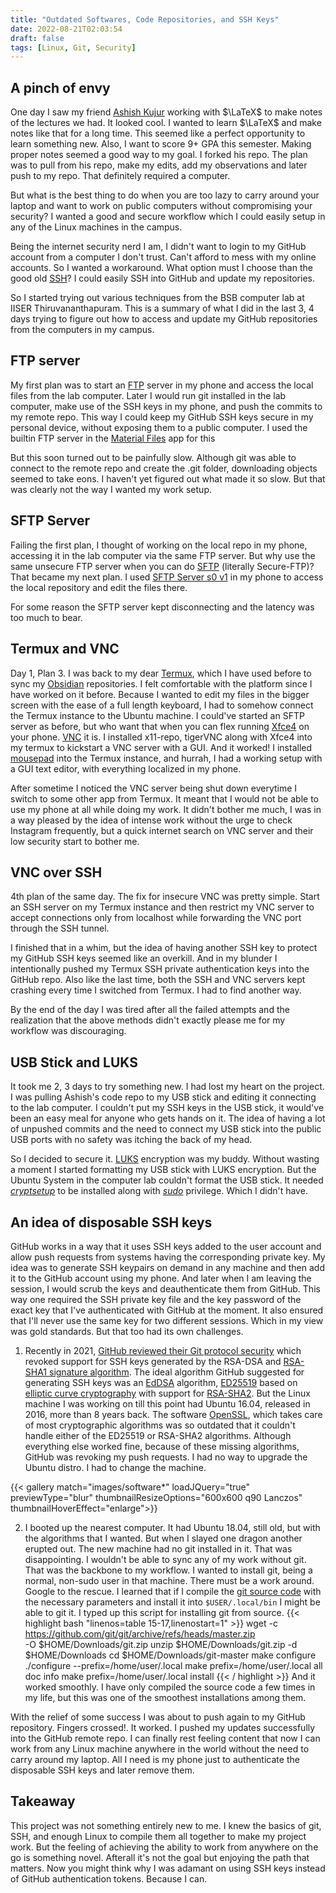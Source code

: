 ```yaml
---
title: "Outdated Softwares, Code Repositories, and SSH Keys"
date: 2022-08-21T02:03:54
draft: false
tags: [Linux, Git, Security]
---
```


## A pinch of envy
One day I saw my friend [Ashish Kujur](https://github.com/ashishKujur7) working with $\LaTeX$ to make notes of the lectures we had. It looked cool. I wanted to learn $\LaTeX$ and make notes like that for a long time. This seemed like a perfect opportunity to learn something new. Also, I want to score 9+ GPA this semester. Making proper notes seemed a good way to my goal. I forked his repo. The plan was to pull from his repo, make my edits, add my observations and later push to my repo. That definitely required a computer.

But what is the best thing to do when you are too lazy to carry around your laptop and want to work on public computers without compromising your security? I wanted a good and secure workflow which I could easily setup in any of the Linux machines in the campus.

Being the internet security nerd I am, I didn't want to login to my GitHub account from a computer I don't trust. Can't afford to mess with my online accounts. So I wanted a workaround. What option must I choose than the good old [SSH](https://en.wikipedia.org/wiki/Secure_Shell "An encrypted protocol which provides shell access to remote systems")? I could easily SSH into GitHub and update my repositories. 

So I started trying out various techniques from the BSB computer lab at IISER Thiruvananthapuram. This is a summary of what I did in the last 3, 4 days trying to figure out how to access and update my GitHub repositories from the computers in my campus.

## FTP server

My first plan was to start an [FTP](https://en.wikipedia.org/wiki/FTP_server "File Transfer Protocol") server in my phone and access the local files from the lab computer. Later I would run git installed in the lab computer, make use of the SSH keys in my phone, and push the commits to my remote repo. This way I could keep my GitHub SSH keys secure in my personal device, without exposing them to a public computer. I used the builtin FTP server in the [Material Files](https://play.google.com/store/apps/details?id=me.zhanghai.android.files&hl=en_IN&gl=US) app for this

But this soon turned out to be painfully slow. Although git was able to connect to the remote repo and create the .git folder, downloading objects seemed to take eons. I haven't yet figured out what made it so slow. But that was clearly not the way I wanted my work setup.


## SFTP Server

Failing the first plan, I thought of working on the local repo in my phone, accessing it in the lab computer via the same FTP server. But why use the same unsecure FTP server when you can do [SFTP](https://en.wikipedia.org/wiki/SSH_File_Transfer_Protocol "Secure File Transfer Protocol") (literally Secure-FTP)? That became my next plan. I used [SFTP Server s0 v1](https://play.google.com/store/apps/details?id=ch.becke.sftp_server__s0_v1&hl=en_IN&gl=US "A simple android app which configures and SFTP server") in my phone to access the local repository and edit the files there.

For some reason the SFTP server kept disconnecting and the latency was too much to bear.


## Termux and VNC

Day 1, Plan 3. I was back to my dear [Termux](https://termux.dev/en/ "An android app which emulates a basic Linux shell"), which I have used before to sync my [Obsidian](https://obsidian.md/ "A markdown notetaking app") repositories. I felt comfortable with the platform since I have worked on it before. Because I wanted to edit my files in the bigger screen with the ease of a full length keyboard, I had to somehow connect the Termux instance to the Ubuntu machine. I could've started an SFTP server as before, but who want that when you can flex running [Xfce4](https://www.xfce.org/ "A full blown desktop environment, basically GUI for the terminal") on your phone. [VNC](https://en.wikipedia.org/wiki/Virtual_Network_Computing "A desktop sharing protocol") it is. I installed x11-repo, tigerVNC along with Xfce4 into my termux to kickstart a VNC server with a GUI. And it worked! I installed [mousepad](https://docs.xfce.org/apps/mousepad/start "Default text editor for Xfce4 desktop") into the Termux instance, and hurrah, I had a working setup with a GUI text editor, with everything localized in my phone.

After sometime I noticed the VNC server being shut down everytime I switch to some other app from Termux. It meant that I would not be able to use my phone at all while doing my work. It didn't bother me much, I was in a way pleased by the idea of intense work without the urge to check Instagram frequently, but a quick internet search on VNC server and their low security start to bother me.


## VNC over SSH

4th plan of the same day. The fix for insecure VNC was pretty simple. Start an SSH server on my Termux instance and then restrict my VNC server to accept connections only from localhost while forwarding the VNC port through the SSH tunnel. 

I finished that in a whim, but the idea of having another SSH key to protect my GitHub SSH keys seemed like an overkill. And in my blunder I intentionally pushed my Termux SSH private authentication keys into the GitHub repo. Also like the last time, both the SSH and VNC servers kept crashing every time I switched from Termux. I had to find another way. 
    
By the end of the day I was tired after all the failed attempts and the realization that the above methods didn't exactly please me for my workflow was discouraging. 


## USB Stick and LUKS
It took me 2, 3 days to try something new. I had lost my heart on the project. I was pulling Ashish's code repo to my USB stick and editing it connecting to the lab computer. I couldn't put my SSH keys in the USB stick, it would've been an easy meal for anyone who gets hands on it. The idea of having a lot of unpushed commits and the need to connect my USB stick into the public USB ports with no safety was itching the back of my head.

So I decided to secure it. [LUKS](https://en.wikipedia.org/wiki/Linux_Unified_Key_Setup "A Linux disk encription software") encryption was my buddy. Without wasting a moment I started formatting my USB stick with LUKS encryption. But the Ubuntu System in the computer lab couldn't format the USB stick. It needed [_cryptsetup_](https://Linux.die.net/man/8/cryptsetup "Linux programme which takes care of LUKS encryption") to be installed along with [_sudo_](https://en.wikipedia.org/wiki/Sudo "The wet dream of every Linux haxxer") privilege. Which I didn't have.


## An idea of disposable SSH keys

GitHub works in a way that it uses SSH keys added to the user account and allow push requests from systems having the corresponding private key. My idea was to generate SSH keypairs on demand in any machine and then add it to the GitHub account using my phone. And later when I am leaving the session, I would scrub the keys and deauthenticate them from GitHub. This way one required the SSH private key file and the key password of the exact key that I've authenticated with GitHub at the moment. It also ensured that I'll never use the same key for two different sessions. Which in my view was gold standards. But that too had its own challenges.

   1. Recently in 2021, [GitHub reviewed their Git protocol security](https://github.blog/2021-09-01-improving-git-protocol-security-github/) which revoked support for SSH keys generated by the RSA-DSA and [RSA-SHA1 signature algorithm](https://crypto.stackexchange.com/questions/60619/after-googles-collision-attack-is-rsa-sha1-signature-still-safe "A cryptography stackexchange discussion on the security of rsa-sha1"). The ideal algorithm GitHub suggested for generating SSH keys was an [EdDSA](https://en.wikipedia.org/wiki/EdDSA "Edwards-curve Digital Signature Algorithm") algorithm, [ED25519](https://en.wikipedia.org/wiki/EdDSA#Ed25519) based on [elliptic curve cryptography](https://en.wikipedia.org/wiki/Elliptic_Curve_Digital_Signature_Algorithm) with support for [RSA-SHA2](https://en.wikipedia.org/wiki/SHA-2). But the Linux machine I was working on till this point had Ubuntu 16.04, released in 2016, more than 8 years back. The software [OpenSSL](https://www.openssl.org/), which takes care of most cryptographic algorithms was so outdated that it couldn't handle either of the ED25519 or RSA-SHA2 algorithms. Although everything else worked fine, because of these missing algorithms, GitHub was revoking my push requests. I had no way to upgrade the Ubuntu distro. I had to change the machine.
  
{{< gallery match="images/software*" loadJQuery="true" previewType="blur" thumbnailResizeOptions="600x600 q90 Lanczos" thumbnailHoverEffect="enlarge">}}

   2. I booted up the nearest computer. It had Ubuntu 18.04, still old, but with the algorithms that I wanted. But when I slayed one dragon another erupted out. The new machine had no git installed in it. That was disappointing. I wouldn't be able to sync any of my work without git. That was the backbone to my workflow. I wanted to install git, being a normal, non-sudo user in that machine. There must be a work around. Google to the rescue. I learned that if I compile the [git source code](https://github.com/git/git) with the necessary parameters and install it into `$USER/.local/bin` I might be able to git it. I typed up this script for installing git from source.
{{< highlight bash "linenos=table 15-17,linenostart=1" >}}
wget -c https://github.com/git/git/archive/refs/heads/master.zip \
-O $HOME/Downloads/git.zip
unzip $HOME/Downloads/git.zip -d $HOME/Downloads
cd $HOME/Downloads/git-master
make configure
./configure --prefix=/home/user/.local
make prefix=/home/user/.local all doc info
make prefix=/home/user/.local install
{{< / highlight >}}
And it worked smoothly. I have only compiled the source code a few times in my life, but this was one of the smoothest installations among them.

With the relief of some success I was about to push again to my GitHub repository. Fingers crossed!. It worked. I pushed my updates successfully into the GitHub remote repo. I can finally rest feeling content that now I can work from any Linux machine anywhere in the world without the need to carry around my laptop. All I need is my phone just to authenticate the disposable SSH keys and later remove them.


## Takeaway

This project was not something entirely new to me. I knew the basics of git, SSH, and enough Linux to compile them all together to make my project work. But the feeling of achieving the ability to work from anywhere on the go is something novel. Afterall it's not the goal but enjoying the path that matters. Now you might think why I was adamant on using SSH keys instead of GitHub authentication tokens. Because I can. 
